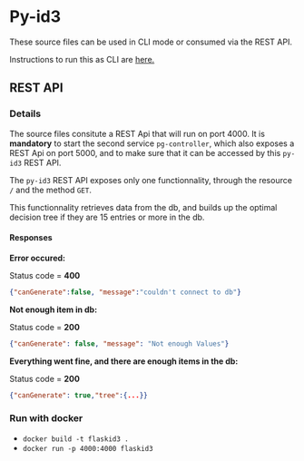 # Py-id3

These source files can be used in CLI mode or consumed via the REST API.

Instructions to run this as CLI are [here.](../README.md)

## REST API

### Details

The source files consitute a REST Api that will run on port 4000.
It is **mandatory** to start the second service `pg-controller`, which also exposes a REST Api on port 5000, and to make sure that it can be accessed by this `py-id3` REST API.

The `py-id3` REST API exposes only one functionnality, through the resource `/` and the method `GET`.

This functionnality retrieves data from the db, and builds up the optimal decision tree if they are 15 entries or more in the db.

#### Responses

**Error occured:** 

Status code = **400**

```JSON
{"canGenerate":false, "message":"couldn't connect to db"}
```

**Not enough item in db:**

Status code = **200**

```JSON
{"canGenerate": false, "message": "Not enough Values"}
```

**Everything went fine, and there are enough items in the db:**

Status code = **200**

```JSON
{"canGenerate": true,"tree":{...}}
```

### Run with docker

 - `docker build -t flaskid3 .`
 - `docker run -p 4000:4000 flaskid3`